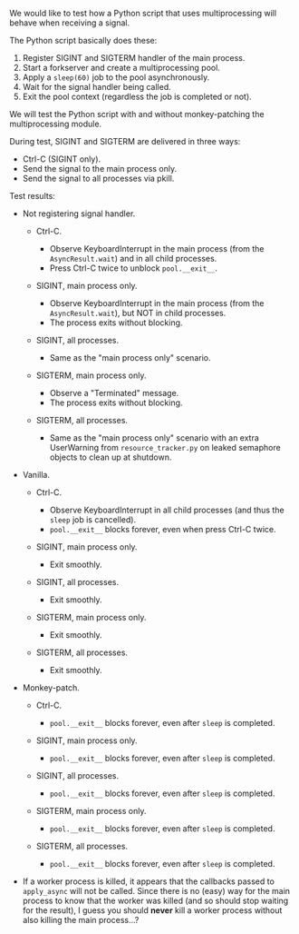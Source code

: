 We would like to test how a Python script that uses multiprocessing will
behave when receiving a signal.

The Python script basically does these:
1. Register SIGINT and SIGTERM handler of the main process.
2. Start a forkserver and create a multiprocessing pool.
3. Apply a `sleep(60)` job to the pool asynchronously.
4. Wait for the signal handler being called.
5. Exit the pool context (regardless the job is completed or not).

We will test the Python script with and without monkey-patching the
multiprocessing module.

During test, SIGINT and SIGTERM are delivered in three ways:
* Ctrl-C (SIGINT only).
* Send the signal to the main process only.
* Send the signal to all processes via pkill.

Test results:

* Not registering signal handler.
  * Ctrl-C.
    * Observe KeyboardInterrupt in the main process (from the
      `AsyncResult.wait`) and in all child processes.
    * Press Ctrl-C twice to unblock `pool.__exit__`.

  * SIGINT, main process only.
    * Observe KeyboardInterrupt in the main process (from the
      `AsyncResult.wait`), but NOT in child processes.
    * The process exits without blocking.
  * SIGINT, all processes.
    * Same as the "main process only" scenario.

  * SIGTERM, main process only.
    * Observe a "Terminated" message.
    * The process exits without blocking.
  * SIGTERM, all processes.
    * Same as the "main process only" scenario with an extra UserWarning
      from `resource_tracker.py` on leaked semaphore objects to clean up
      at shutdown.

* Vanilla.
  * Ctrl-C.
    * Observe KeyboardInterrupt in all child processes (and thus the
      `sleep` job is cancelled).
    * `pool.__exit__` blocks forever, even when press Ctrl-C twice.

  * SIGINT, main process only.
    * Exit smoothly.
  * SIGINT, all processes.
    * Exit smoothly.

  * SIGTERM, main process only.
    * Exit smoothly.
  * SIGTERM, all processes.
    * Exit smoothly.

* Monkey-patch.
  * Ctrl-C.
    * `pool.__exit__` blocks forever, even after `sleep` is completed.

  * SIGINT, main process only.
    * `pool.__exit__` blocks forever, even after `sleep` is completed.
  * SIGINT, all processes.
    * `pool.__exit__` blocks forever, even after `sleep` is completed.

  * SIGTERM, main process only.
    * `pool.__exit__` blocks forever, even after `sleep` is completed.
  * SIGTERM, all processes.
    * `pool.__exit__` blocks forever, even after `sleep` is completed.

* If a worker process is killed, it appears that the callbacks passed to
  `apply_async` will not be called.  Since there is no (easy) way for
  the main process to know that the worker was killed (and so should
  stop waiting for the result), I guess you should **never** kill a
  worker process without also killing the main process...?

